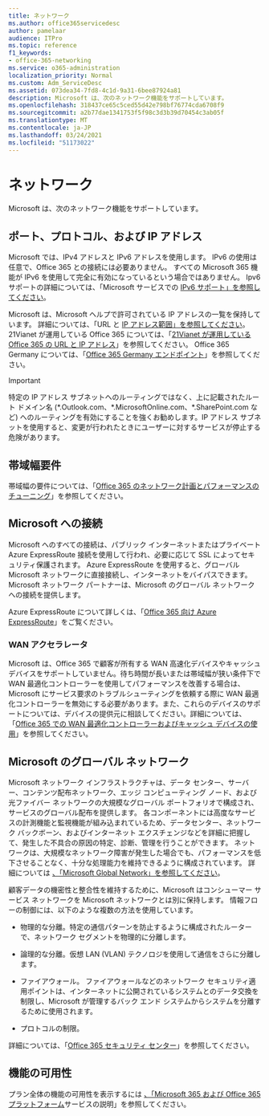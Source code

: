 ```yaml
---
title: ネットワーク
ms.author: office365servicedesc
author: pamelaar
audience: ITPro
ms.topic: reference
f1_keywords:
- office-365-networking
ms.service: o365-administration
localization_priority: Normal
ms.custom: Adm_ServiceDesc
ms.assetid: 073dea34-7fd8-4c1d-9a31-6bee87924a81
description: Microsoft は、次のネットワーク機能をサポートしています。
ms.openlocfilehash: 318437ce65c5ced55d42e798bf76774cda6708f9
ms.sourcegitcommit: a2b77dae1341753f5f98c3d3b39d70454c3ab05f
ms.translationtype: MT
ms.contentlocale: ja-JP
ms.lasthandoff: 03/24/2021
ms.locfileid: "51173022"
---
```

# <a name="networking"></a>ネットワーク

Microsoft は、次のネットワーク機能をサポートしています。
  
## <a name="ports-protocols-and-ip-addresses"></a>ポート、プロトコル、および IP アドレス

Microsoft では、IPv4 アドレスと IPv6 アドレスを使用します。 IPv6 の使用は任意で、Office 365 との接続には必要ありません。 すべての Microsoft 365 機能が IPv6 を使用して完全に有効になっているという場合ではありません。 Ipv6 サポートの詳細については、「Microsoft サービスでの [IPv6 サポート」を参照してください](/office365/enterprise/ipv6-support)。
  
Microsoft は、Microsoft ヘルプで許可されている IP アドレスの一覧を保持しています。 詳細については、「URL と [IP アドレス範囲」を参照してください](/office365/enterprise/urls-and-ip-address-ranges)。 21Vianet が運用している Office 365 については、「[21Vianet が運用している Office 365 の URL と IP アドレス](/office365/enterprise/managing-office-365-endpoints)」を参照してください。 Office 365 Germany については、「[Office 365 Germany エンドポイント](https://support.office.com/article/Office-365-Germany-endpoints-8a113a50-0071-4155-bb8e-eba5a8dbd4c8)」を参照してください。
  
> [!IMPORTANT]
> 特定の IP アドレス サブネットへのルーティングではなく、上に記載されたルート ドメイン名 (\*.Outlook.com、\*.MicrosoftOnline.com、\*.SharePoint.com など) へのルーティングを有効にすることを強くお勧めします。IP アドレス サブネットを使用すると、変更が行われたときにユーザーに対するサービスが停止する危険があります。 
  
## <a name="bandwidth-requirements"></a>帯域幅要件

帯域幅の要件については、「[Office 365 のネットワーク計画とパフォーマンスのチューニング](/office365/enterprise/network-planning-and-performance)」を参照してください。
  
## <a name="connecting-to-microsoft"></a>Microsoft への接続

Microsoft へのすべての接続は、パブリック インターネットまたはプライベート Azure ExpressRoute 接続を使用して行われ、必要に応じて SSL によってセキュリティ保護されます。 Azure ExpressRoute を使用すると、グローバル Microsoft ネットワークに直接接続し、インターネットをバイパスできます。 Microsoft ネットワーク パートナーは、Microsoft のグローバル ネットワークへの接続を提供します。
  
Azure ExpressRoute について詳しくは、「[Office 365 向け Azure ExpressRoute](/microsoft-365/enterprise/azure-expressroute)」をご覧ください。
  
### <a name="wan-accelerators"></a>WAN アクセラレータ

Microsoft は、Office 365 で顧客が所有する WAN 高速化デバイスやキャッシュ デバイスをサポートしていません。待ち時間が長いまたは帯域幅が狭い条件下で WAN 最適化コントローラーを使用してパフォーマンスを改善する場合は、Microsoft にサービス要求のトラブルシューティングを依頼する際に WAN 最適化コントローラーを無効にする必要があります。また、これらのデバイスのサポートについては、デバイスの提供元に相談してください。詳細については、「[Office 365 での WAN 最適化コントローラーおよびキャッシュ デバイスの使用](https://support.microsoft.com/help/2690045/using-third-party-network-devices-or-solutions-with-office-365)」を参照してください。
  
## <a name="the-global-microsoft-network"></a>Microsoft のグローバル ネットワーク

Microsoft ネットワーク インフラストラクチャは、データ センター、サーバー、コンテンツ配布ネットワーク、エッジ コンピューティング ノード、および光ファイバー ネットワークの大規模なグローバル ポートフォリオで構成され、サービスのグローバル配布を提供します。 各コンポーネントには高度なサービスの計測機能と監視機能が組み込まれているため、データセンター、ネットワーク バックボーン、およびインターネット エクスチェンジなどを詳細に把握して、発生した不具合の原因の特定、診断、管理を行うことができます。 ネットワークは、大規模なネットワーク障害が発生した場合でも、パフォーマンスを低下させることなく、十分な処理能力を維持できるように構成されています。 詳細については [、「Microsoft Global Network」を参照してください](/azure/networking/microsoft-global-network)。 
  
顧客データの機密性と整合性を維持するために、Microsoft はコンシューマー サービス ネットワークを Microsoft ネットワークとは別に保持します。 情報フローの制御には、以下のような複数の方法を使用しています。
  
- 物理的な分離。特定の通信パターンを防止するように構成されたルーターで、ネットワーク セグメントを物理的に分離します。
    
- 論理的な分離。仮想 LAN (VLAN) テクノロジを使用して通信をさらに分離します。
    
- ファイアウォール。 ファイアウォールなどのネットワーク セキュリティ適用ポイントは、インターネットに公開されているシステムとのデータ交換を制限し、Microsoft が管理するバック エンド システムからシステムを分離するために使用されます。 
    
- プロトコルの制限。
    
詳細については、「[Office 365 セキュリティ センター](https://www.microsoft.com/trust-center)」を参照してください。 
  
## <a name="feature-availability"></a>機能の可用性

プラン全体の機能の可用性を表示するには [、「Microsoft 365 および Office 365 プラットフォーム](office-365-platform-service-description.md)サービスの説明」を参照してください。
